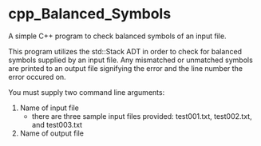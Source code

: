 # cpp_Balanced_Symbols
A simple C++ program to check balanced symbols of an input file.

This program utilizes the std::Stack ADT in order to check for balanced symbols supplied by an input file.
Any mismatched or unmatched symbols are printed to an output file signifying the error and the line number
the error occured on.

You must supply two command line arguments:
  1) Name of input file
      * there are three sample input files provided: test001.txt, test002.txt, and test003.txt
  2) Name of output file
